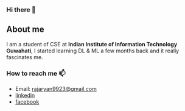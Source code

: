 ### Hi there 👋
## About me
I am a student of CSE at **Indian Institute of Information Technology Guwahati**, I started learning DL & ML a few months back and it really fascinates me.

### How to reach me 📫
* Email: rajaryan9923@gmail.com
* [linkedin](https://www.linkedin.com/in/raj-aryan-7600b616a/) 
* [facebook](https://www.facebook.com/profile.php?id=100010696320838)
<!--
**prophetAryan/prophetAryan** is a ✨ _special_ ✨ repository because its `README.md` (this file) appears on your GitHub profile.

Here are some ideas to get you started:

- 🔭 I’m currently working on ...
- 🌱 I’m currently learning ...
- 👯 I’m looking to collaborate on ...
- 🤔 I’m looking for help with ...
- 💬 Ask me about ...
- 📫 How to reach me: ...
- 😄 Pronouns: ...
- ⚡ Fun fact: ...
-->
